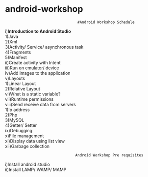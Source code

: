 # android-workshop

                               		 #Android Workshop Schedule 

i)<b>Introduction to Android Studio</b> <br/>
  1)Java <br/>
  2)Xml <br/>
  3)Activity/ Service/ asynchronous task <br/>
  4)Fragments <br/>
  5)Manifest <br/>
ii)Create activity with Intent <br/> 
iii)Run on emulator/ device <br/>
iv)Add images to the application <br/>
v)Layouts  <br/>
  1)Linear Layout <br/> 
  2)Relative Layout <br/>
vi)What is a static variable? <br/>
vii)Runtime permissions <br/>
viii)Send receive data from servers <br/>
  1)Ip address <br/>
  2)Php <br/>
  3)MySQL <br/>
  4)Getter/ Setter <br/>
ix)Debugging <br/>
x)File management <br/>
xi)Display data using list view <br/>
xii)Garbage collection <br/>

		                      		Android Workshop Pre requisites  

i)Install android studio  <br/>
ii)Install LAMP/ WAMP/ MAMP  <br/>

